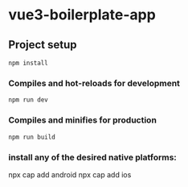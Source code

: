 # vue3-boilerplate-app

## Project setup
```
npm install
```

### Compiles and hot-reloads for development
```
npm run dev
```

### Compiles and minifies for production
```
npm run build
```

### install any of the desired native platforms:

npx cap add android
npx cap add ios
